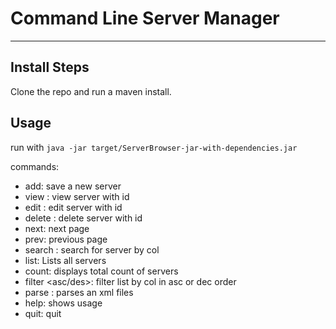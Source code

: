 Command Line Server Manager
===================

----------

Install Steps
-------------

Clone the repo and run a maven install.


Usage
-------------
run with `java -jar target/ServerBrowser-jar-with-dependencies.jar`

commands:
 - add: save a new server
 - view <id>: view server with id
 - edit <id>: edit server with id
 - delete <id>: delete server with id
 - next: next page
 - prev: previous page
 - search <col> <value>: search for server by col
 - list: Lists all servers
 - count: displays total count of servers
 - filter <col> <asc/des>: filter list by col in asc or dec order
 - parse <path> <file>: parses an xml files
 - help: shows usage
 - quit: quit
